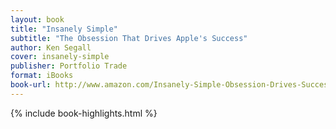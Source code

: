```yaml
---
layout: book
title: "Insanely Simple"
subtitle: "The Obsession That Drives Apple's Success"
author: Ken Segall
cover: insanely-simple
publisher: Portfolio Trade
format: iBooks
book-url: http://www.amazon.com/Insanely-Simple-Obsession-Drives-Success/dp/1591846218
---
```


{% include book-highlights.html %}
